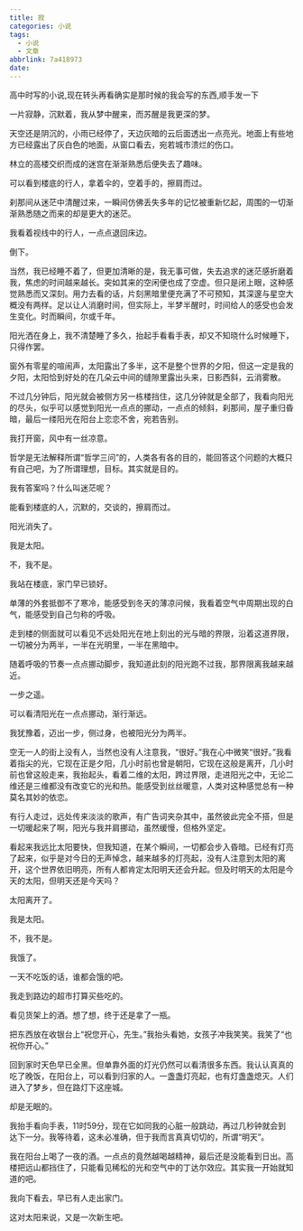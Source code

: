 ```yaml
---
title: 寂
categories: 小说
tags:
  - 小说
  - 文章
abbrlink: 7a418973
date:
---
```

高中时写的小说,现在转头再看确实是那时候的我会写的东西,顺手发一下
<!--more-->
一片寂静，沉默着，我从梦中醒来，而苏醒是我更深的梦。

天空还是阴沉的，小雨已经停了，天边灰暗的云后面透出一点亮光。地面上有些地方已经露出了灰白色的地面，从窗口看去，宛若城市溃烂的伤口。

林立的高楼交织而成的迷宫在渐渐熟悉后便失去了趣味。

可以看到楼底的行人，拿着伞的，空着手的，擦肩而过。

刹那间从迷茫中清醒过来，一瞬间仿佛丢失多年的记忆被重新忆起，周围的一切渐渐熟悉随之而来的却是更大的迷茫。

我看着视线中的行人，一点点退回床边。

倒下。

当然，我已经睡不着了，但更加清晰的是，我无事可做，失去追求的迷茫感折磨着我，焦虑的时间越来越长。突如其来的空闲便也成了空虚。但只是闭上眼，这种感觉熟悉而又深刻。用力去看的话，片刻黑暗里便充满了不可预知，其深邃与星空大概没有两样。足以让人消磨时间，但实际上，半梦半醒时，时间给人的感受也会发生变化。时而瞬间，尔或千年。

阳光洒在身上，我不清楚睡了多久，抬起手看看手表，却又不知晓什么时候睡下，只得作罢。

窗外有零星的喧闹声，太阳露出了多半，这不是整个世界的夕阳，但这一定是我的夕阳，太阳恰到好处的在几朵云中间的缝隙里露出头来，日影西斜，云消雾散。

不过几分钟后，阳光就会被侧方另一栋楼挡住，这几分钟就是全部了，我看向阳光的尽头，似乎可以感觉到阳光一点点的挪动，一点点的倾斜，刹那间，屋子重归昏暗，最后一缕阳光在阳台上恋恋不舍，宛若告别。

我打开窗，风中有一丝凉意。

哲学是无法解释所谓“哲学三问”的，人类各有各的目的，能回答这个问题的大概只有自己吧，为了所谓理想，目标。其实就是目的。

我有答案吗？什么叫迷茫呢？

能看到楼底的人，沉默的，交谈的，擦肩而过。

阳光消失了。

我是太阳。

不，我不是。

我站在楼底，家门早已锁好。

单薄的外套抵御不了寒冷，能感受到冬天的薄凉问候，我看着空气中周期出现的白气，能感受到自己匀称的呼吸。

走到楼的侧面就可以看见不远处阳光在地上刻出的光与暗的界限，沿着这道界限，一切被分为两半，一半在光明里，一半在黑暗中。

随着呼吸的节奏一点点挪动脚步，我知道此刻的阳光跑不过我，那界限离我越来越近。

一步之遥。

可以看清阳光在一点点挪动，渐行渐远。

我犹豫着，迈出一步，侧过身，也被阳光分为两半。

空无一人的街上没有人，当然也没有人注意我，“很好。”我在心中微笑“很好。”我看着指尖的光，它现在正是夕阳，几小时前也曾是朝阳，它现在这般是离开，几小时前也曾这般走来，我抬起头，看着二维的太阳，跨过界限，走进阳光之中，无论二维还是三维都没有改变它的光和热。能感受到丝丝暖意，人类对这种感觉总有一种莫名其妙的依恋。

有行人走过，远处传来淡淡的歌声，有广告词夹杂其中，虽然彼此完全不搭，但是一切暖起来了啊，阳光与我并肩挪动，虽然缓慢，但格外坚定。

看起来我远比太阳要快，但我知道，在某个瞬间，一切都会步入昏暗。已经有灯亮了起来，似乎是对今日的无声悼念，越来越多的灯亮起，没有人注意到太阳的离开，这个世界依旧明亮，所有人都肯定太阳明天还会升起。但及时明天的太阳是今天的太阳，但明天还是今天吗？

太阳离开了。

我是太阳。

不，我不是。

我饿了。

一天不吃饭的话，谁都会饿的吧。

我走到路边的超市打算买些吃的。

看见货架上的酒。想了想，终于还是拿了一瓶。

把东西放在收银台上“祝您开心，先生。”我抬头看她，女孩子冲我笑笑。我笑了“也祝你开心。”

回到家时天色早已全黑。但单靠外面的灯光仍然可以看清很多东西。我认认真真的吃了晚饭，在阳台上，可以看到归家的人。一盏盏灯亮起，也有灯盏盏熄灭。人们进入了梦乡，但在路灯下这座城。

却是无眠的。

我抬手看向手表，11时59分，现在它如同我的心脏一般跳动，再过几秒钟就会到达下一分。我等待着，这未必准确，但于我而言真真切切的，所谓“明天”。

我在阳台上喝了一夜的酒。一点点的竟然越喝越精神，最后还是没能看到日出。高楼把远山都挡住了，只能看见稀松的光和空气中的丁达尔效应。其实我一开始就知道的吧。

我向下看去，早已有人走出家门。

这对太阳来说，又是一次新生吧。
